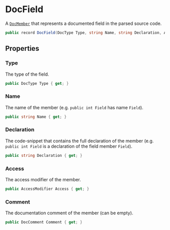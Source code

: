 # DocField
A [`DocMember`](./DocMember.md) that represents a documented field in the parsed source code.

```cs
public record DocField(DocType Type, string Name, string Declaration, AccessModifier Access, DocComment Comment) : DocMember(Name, Declaration, Access, Comment)
```

## Properties
### Type
The type of the field.

```cs
public DocType Type { get; }
```

### Name
The name of the member (e.g. `public int Field` has name `Field`).

```cs
public string Name { get; }
```

### Declaration
The code-snippet that contains the full declaration of the member
(e.g. `public int Field` is a declaration of the field member `Field`).

```cs
public string Declaration { get; }
```

### Access
The access modifier of the member.

```cs
public AccessModifier Access { get; }
```

### Comment
The documentation comment of the member (can be empty).

```cs
public DocComment Comment { get; }
```

